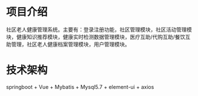 # 项目介绍
社区老人健康管理系统。主要有：登录注册功能，社区管理模块，社区活动管理模块，健康知识推荐模块，健康实时检测数据管理模块，医疗互助/代购互助/餐饮互助管理，社区老人健康档案管理模块，用户管理模块。
# 技术架构
springboot + Vue + Mybatis + Mysql5.7 + element-ui + axios

